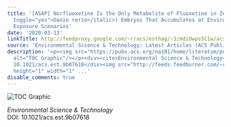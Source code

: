```yaml
---
title: '[ASAP] Norfluoxetine Is the Only Metabolite of Fluoxetine in Zebrafish (<italic
  toggle="yes">Danio rerio</italic>) Embryos That Accumulates at Environmentally Relevant
  Exposure Scenarios'
date: '2020-03-13'
linkTitle: http://feedproxy.google.com/~r/acs/esthag/~3/mdiOwps5C1w/acs.est.9b07618
source: 'Environmental Science & Technology: Latest Articles (ACS Publications)'
description: '<p><img src="https://pubs.acs.org/na101/home/literatum/publisher/achs/journals/content/esthag/0/esthag.ahead-of-print/acs.est.9b07618/20200313/images/medium/es9b07618_0006.gif"
  alt="TOC Graphic"/></p><div><cite>Environmental Science & Technology</cite></div><div>DOI:
  10.1021/acs.est.9b07618</div><img src="http://feeds.feedburner.com/~r/acs/esthag/~4/mdiOwps5C1w"
  height="1" width="1" ...'
disable_comments: true
---
```

<p><img src="https://pubs.acs.org/na101/home/literatum/publisher/achs/journals/content/esthag/0/esthag.ahead-of-print/acs.est.9b07618/20200313/images/medium/es9b07618_0006.gif" alt="TOC Graphic"/></p><div><cite>Environmental Science & Technology</cite></div><div>DOI: 10.1021/acs.est.9b07618</div><img src="http://feeds.feedburner.com/~r/acs/esthag/~4/mdiOwps5C1w" height="1" width="1" ...